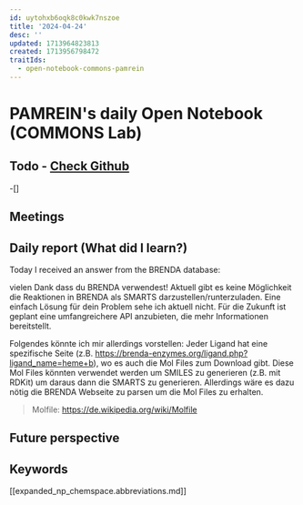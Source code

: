 ```yaml
---
id: uytohxb6oqk8c0kwk7nszoe
title: '2024-04-24'
desc: ''
updated: 1713964823813
created: 1713956798472
traitIds:
  - open-notebook-commons-pamrein
---
```


# PAMREIN's daily Open Notebook (COMMONS Lab)

## Todo - [Check Github](https://github.com/orgs/commons-research/projects/2/views/1)
-[]


## Meetings



## Daily report (What did I learn?)
Today I received an answer from the BRENDA database: 

vielen Dank dass du BRENDA verwendest! Aktuell gibt es keine Möglichkeit die Reaktionen in BRENDA als SMARTS darzustellen/runterzuladen. Eine einfach Lösung für dein Problem sehe ich aktuell nicht. Für die Zukunft ist geplant eine umfangreichere API anzubieten, die mehr Informationen bereitstellt.

Folgendes könnte ich mir allerdings vorstellen: Jeder Ligand hat eine spezifische Seite (z.B. https://brenda-enzymes.org/ligand.php?ligand_name=heme+b), wo es auch die Mol Files zum Download gibt. Diese Mol Files könnten verwendet werden um SMILES zu generieren (z.B. mit RDKit) um daraus dann die SMARTS zu generieren. Allerdings wäre es dazu nötig die BRENDA Webseite zu parsen um die  Mol Files zu erhalten.



> Molfile: https://de.wikipedia.org/wiki/Molfile


## Future perspective



## Keywords
[[expanded_np_chemspace.abbreviations.md]]
